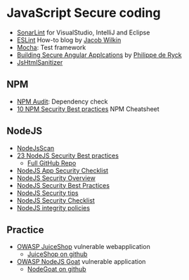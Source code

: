 # JavaScript Secure coding

* [SonarLint](https://www.sonarlint.org/) for VisualStudio, IntelliJ and Eclipse
* [ESLint](https://medium.com/greenwolf-security/linting-for-bugs-vulnerabilities-49bc75a61c6) How-to blog by [Jacob Wilkin](https://twitter.com/Jacob_Wilkin) 
* [Mocha](https://mochajs.org/): Test framework
* [Building Secure Angular Applcations](https://www.youtube.com/watch?v=WK2qc4U405I) by [Philippe de Ryck](https://twitter.com/philippederyck)
* [JsHtmlSanitizer](http://code.google.com/p/google-caja/wiki/JsHtmlSanitizer)

## NPM
* [NPM Audit](https://docs.npmjs.com/auditing-package-dependencies-for-security-vulnerabilities): Dependency check
* [10 NPM Security Best practices](https://snyk.io/blog/ten-npm-security-best-practices/) NPM Cheatsheet

## NodeJS

* [NodeJsScan](https://github.com/ajinabraham/NodeJsScan)
* [23 NodeJS Security Best practices](https://medium.com/@nodepractices/were-under-attack-23-node-js-security-best-practices-e33c146cb87d)
  * [Full GitHub Repo](https://github.com/i0natan/nodebestpractices)
* [NodeJS App Security Checklist](https://medium.com/@grsind19/nodejs-apps-security-checklist-d3e981ec445c)
* [NodeJS Security Overview](https://nemethgergely.com/nodejs-security-overview/)
* [NodeJS Security Best Practices](https://expressjs.com/en/advanced/best-practice-security.html)
* [NodeJS Security tips](https://blog.risingstack.com/node-js-security-tips/)
* [NodeJS Security Checklist](https://blog.risingstack.com/node-js-security-checklist/)
* [NodeJS integrity policies](https://snyk.io/blog/introducing-experimental-integrity-policies-to-node-js/)

## Practice

* [OWASP JuiceShop](https://www.owasp.org/index.php/OWASP_Juice_Shop_Project) vulnerable webapplication
  * [JuiceShop on github](https://github.com/bkimminich/juice-shop)
* [OWASP NodeJS Goat](https://www.owasp.org/index.php/OWASP_Node_js_Goat_Project) vulnerable application
  * [NodeGoat on github](https://github.com/OWASP/NodeGoat)
